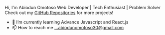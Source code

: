  Hi, I’m Abiodun Omotoso
 Web Developer | Tech Enthusiast | Problem Solver  
 Check out my [GitHub Repositories](https://github.com/Abbey0001) for more projects!  
- 🌱 I’m currently learning Advance Javascript and React.js
- 📫 How to reach me ...abiodunomotoso30@gmail.com
  
